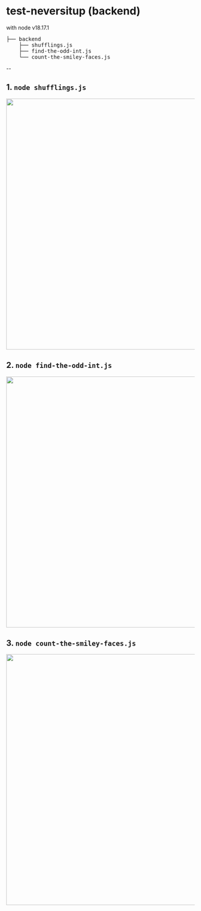 # test-neversitup (backend)

with node v18.17.1

<pre>
├── backend
    ├── shufflings.js
    ├── find-the-odd-int.js
    └── count-the-smiley-faces.js
</pre>

--

## 1. `node shufflings.js`

[<img src="https://isntautomatic.com/be-001.png" width="670" target="_blank" />](https://isntautomatic.com/be-001.png)

## 2. `node find-the-odd-int.js`

[<img src="https://isntautomatic.com/be-002.png" width="670" target="_blank" />](https://isntautomatic.com/be-002.png)

## 3. `node count-the-smiley-faces.js`

[<img src="https://isntautomatic.com/be-003.png" width="670" target="_blank" />](https://isntautomatic.com/be-003.png)
